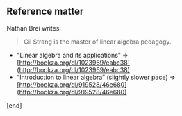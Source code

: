 ## Reference matter

Nathan Brei writes:

> Gil Strang is the master of linear algebra pedagogy. 

 * "Linear algebra and its applications” => [http://bookza.org/dl/1023969/eabc38](http://bookza.org/dl/1023969/eabc38)
 * “Introduction to linear algebra” (slightly slower pace) => [http://bookza.org/dl/919528/46e680](http://bookza.org/dl/919528/46e680)

[end]
